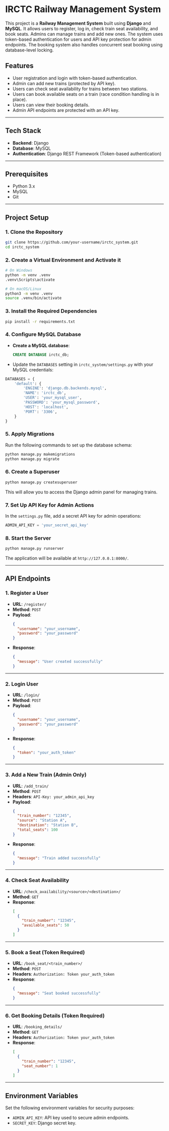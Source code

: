 # IRCTC Railway Management System

This project is a **Railway Management System** built using **Django** and **MySQL**. It allows users to register, log in, check train seat availability, and book seats. Admins can manage trains and add new ones. The system uses token-based authentication for users and API key protection for admin endpoints. The booking system also handles concurrent seat booking using database-level locking.

## Features

- User registration and login with token-based authentication.
- Admin can add new trains (protected by API key).
- Users can check seat availability for trains between two stations.
- Users can book available seats on a train (race condition handling is in place).
- Users can view their booking details.
- Admin API endpoints are protected with an API key.

---

## Tech Stack

- **Backend**: Django
- **Database**: MySQL
- **Authentication**: Django REST Framework (Token-based authentication)

---

## Prerequisites

- Python 3.x
- MySQL
- Git

---

## Project Setup

### 1. Clone the Repository

```bash
git clone https://github.com/your-username/irctc_system.git
cd irctc_system
```

### 2. Create a Virtual Environment and Activate it

```bash
# On Windows
python -m venv .venv
.venv\Scripts\activate

# On macOS/Linux
python3 -m venv .venv
source .venv/bin/activate
```

### 3. Install the Required Dependencies

```bash
pip install -r requirements.txt
```

### 4. Configure MySQL Database

- **Create a MySQL database**:
  ```sql
  CREATE DATABASE irctc_db;
  ```

- Update the `DATABASES` setting in `irctc_system/settings.py` with your MySQL credentials:

```python
DATABASES = {
    'default': {
        'ENGINE': 'django.db.backends.mysql',
        'NAME': 'irctc_db',
        'USER': 'your_mysql_user',
        'PASSWORD': 'your_mysql_password',
        'HOST': 'localhost',
        'PORT': '3306',
    }
}
```

### 5. Apply Migrations

Run the following commands to set up the database schema:

```bash
python manage.py makemigrations
python manage.py migrate
```

### 6. Create a Superuser

```bash
python manage.py createsuperuser
```

This will allow you to access the Django admin panel for managing trains.

### 7. Set Up API Key for Admin Actions

In the `settings.py` file, add a secret API key for admin operations:

```python
ADMIN_API_KEY = 'your_secret_api_key'
```

### 8. Start the Server

```bash
python manage.py runserver
```

The application will be available at `http://127.0.0.1:8000/`.

---

## API Endpoints

### **1. Register a User**

- **URL**: `/register/`
- **Method**: `POST`
- **Payload**:
  ```json
  {
    "username": "your_username",
    "password": "your_password"
  }
  ```
- **Response**:
  ```json
  {
    "message": "User created successfully"
  }
  ```

---

### **2. Login User**

- **URL**: `/login/`
- **Method**: `POST`
- **Payload**:
  ```json
  {
    "username": "your_username",
    "password": "your_password"
  }
  ```
- **Response**:
  ```json
  {
    "token": "your_auth_token"
  }
  ```

---

### **3. Add a New Train (Admin Only)**

- **URL**: `/add_train/`
- **Method**: `POST`
- **Headers**: `API-Key: your_admin_api_key`
- **Payload**:
  ```json
  {
    "train_number": "12345",
    "source": "Station A",
    "destination": "Station B",
    "total_seats": 100
  }
  ```
- **Response**:
  ```json
  {
    "message": "Train added successfully"
  }
  ```

---

### **4. Check Seat Availability**

- **URL**: `/check_availability/<source>/<destination>/`
- **Method**: `GET`
- **Response**:
  ```json
  [
    {
      "train_number": "12345",
      "available_seats": 50
    }
  ]
  ```

---

### **5. Book a Seat (Token Required)**

- **URL**: `/book_seat/<train_number>/`
- **Method**: `POST`
- **Headers**: `Authorization: Token your_auth_token`
- **Response**:
  ```json
  {
    "message": "Seat booked successfully"
  }
  ```

---

### **6. Get Booking Details (Token Required)**

- **URL**: `/booking_details/`
- **Method**: `GET`
- **Headers**: `Authorization: Token your_auth_token`
- **Response**:
  ```json
  [
    {
      "train_number": "12345",
      "seat_number": 1
    }
  ]
  ```

---

## Environment Variables

Set the following environment variables for security purposes:

- `ADMIN_API_KEY`: API key used to secure admin endpoints.
- `SECRET_KEY`: Django secret key.

